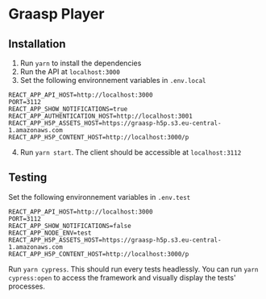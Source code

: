 # Graasp Player

## Installation

1. Run `yarn` to install the dependencies
2. Run the API at `localhost:3000`
3. Set the following environnement variables in `.env.local`

```
REACT_APP_API_HOST=http://localhost:3000
PORT=3112
REACT_APP_SHOW_NOTIFICATIONS=true
REACT_APP_AUTHENTICATION_HOST=http://localhost:3001
REACT_APP_H5P_ASSETS_HOST=https://graasp-h5p.s3.eu-central-1.amazonaws.com
REACT_APP_H5P_CONTENT_HOST=http://localhost:3000/p
```

4. Run `yarn start`. The client should be accessible at `localhost:3112`

## Testing

Set the following environnement variables in `.env.test`

```
REACT_APP_API_HOST=http://localhost:3000
PORT=3112
REACT_APP_SHOW_NOTIFICATIONS=false
REACT_APP_NODE_ENV=test
REACT_APP_H5P_ASSETS_HOST=https://graasp-h5p.s3.eu-central-1.amazonaws.com
REACT_APP_H5P_CONTENT_HOST=http://localhost:3000/p
```

Run `yarn cypress`. This should run every tests headlessly.
You can run `yarn cypress:open` to access the framework and visually display the tests' processes.
